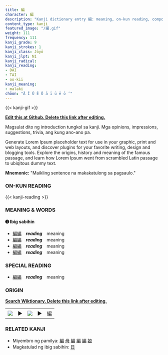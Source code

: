 ```yaml
---
title: 編
character: 編
description: "Kanji dictionary entry 編: meaning, on-kun reading, compounds, origin, related kanji"
content_type: kanji
featured_image: "/編.gif"
weight: 111
frequency: 111
kanji_grade: 9
kanji_strokes: 1
kanji_class: Jōyō
kanji_jlpt: N1
kanji_radical: 
kanji_reading: 
- DAI
- TAI
- oo-kii
kanji_meaning:
- malaki
chōon: "Ā Ī Ū Ē Ō ā ī ū ē ō ’"
---
```

[//]: # (Don't edit the line below. Kanji animated GIF code is automatically generated.)
{{< kanji-gif >}}

[//]: # (Edit below this line.)

**[Edit this at Github. Delete this link after editing.](https://github.com/tim0g/tim/tree/main/content/kanji/編/index.md)**

Magsulat dito ng introduction tungkol sa kanji. Mga opinions, impressions, suggestions, trivia, ang kung ano-ano pa.

Generate Lorem Ipsum placeholder text for use in your graphic, print and web layouts, and discover plugins for your favorite writing, design and blogging tools. Explore the origins, history and meaning of the famous passage, and learn how Lorem Ipsum went from scrambled Latin passage to ubiqitous dummy text.
 
**Mnemonic:** "Maikling sentence na makakatulong sa pagsaulo."

### ON-KUN READING

[//]: # (Don't edit the line below. ON-KUN READING code is automatically generated.)
{{< kanji-reading >}}

### MEANING & WORDS

#### ➊ **Ibig sabihin**
  - [編](../編)[編](../編)　***reading***　meaning
  - [編](../編)[編](../編)　***reading***　meaning
  - [編](../編)[編](../編)　***reading***　meaning
  - [編](../編)[編](../編)　***reading***　meaning

### SPECIAL READING
  - [編](../編)[編](../編)　***reading***　meaning

### ORIGIN

**[Search Wiktionary. Delete this link after editing.](https://wiktionary.org/wiki/編)**
<table class="kanji-table"><tr><td>
<img src="60px-編-bronze.svg.png">
</td><td>▶</td><td>
<img src="60px-編-oracle.svg.png">
</td><td>▶</td>
<td class="kanji-origin">編</td>
</tr></table>

### RELATED KANJI
- Miyembro ng pamilya: [編](../編) [母](../母) [編](../編) [編](../編) [編](../編) [娘](../娘)
- Magkatulad ng ibig sabihin: [日](../日)
